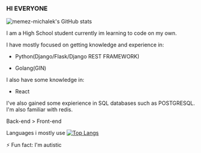 ### HI EVERYONE


![memez-michalek's GitHub stats](https://github-readme-stats.vercel.app/api?username=memez-michalek&show_icons=true&theme=dark)

I am a High School student currently im learning to code on my own. 

I have mostly focused on getting knowledge and experience in:

- Python(Django/Flask/Django REST FRAMEWORK) 

- Golang(GIN) 

I also have some knowledge in:

- React 

I've also gained some expierience in SQL databases such as POSTGRESQL. I'm also familiar with redis. 


Back-end > Front-end 

Languages i mostly use
[![Top Langs](https://github-readme-stats.vercel.app/api/top-langs/?username=memez-michalek&layout=compact)](https://github.com/anuraghazra/github-readme-stats)





⚡ Fun fact: I'm autistic
<!--
**memez-michalek/memez-michalek** is a ✨ _special_ ✨ repository because its `README.md` (this file) appears on your GitHub profile.

Here are some ideas to get you started:

- 🔭 I’m currently working on ...
- 🌱 I’m currently learning ...
- 👯 I’m looking to collaborate on ...
- 🤔 I’m looking for help with ...
- 💬 Ask me about ...
- 📫 How to reach me: ...
- 😄 Pronouns: ...
- ⚡ Fun fact: ...
-->

